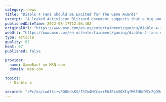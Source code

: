 ```yaml
---
category: news
title: "Diablo 4 Fans Should Be Excited for The Game Awards"
excerpt: "A leaked Activision Blizzard document suggests that a big announcement relating to Diablo 4 could happen at The Game Awards in December."
publishedDateTime: 2022-08-17T12:56:40Z
originalUrl: "https://www.msn.com/en-us/entertainment/gaming/diablo-4-fans-should-be-excited-for-the-game-awards/ar-AA10M7Ch"
webUrl: "https://www.msn.com/en-us/entertainment/gaming/diablo-4-fans-should-be-excited-for-the-game-awards/ar-AA10M7Ch"
type: article
quality: 67
heat: 67
published: false

provider:
  name: GameRant on MSN.com
  domain: msn.com

topics:
  - Diablo 4

secured: "zPc/ka/iwdfki+vROUkdsKV/7SZm4MYLsx+EhJRim86XIqfM6EUkhWCcZgQ9c2KXZ57GicCj+ZT0013C+1V2Nj7csmC0aRAfzRzVjDks/FcIwpmJlP3Av/vhgvGnIOJO2SRELv7MRqikm13DWnT+SDxvD31p2ifiHzuMu2WQ8F61nelIDP9g0+PRTWxORN11+W6n5MvOt4CUA2srYza8SkwvCndO4uXMO8e1PHkv/BUiJev08T6bus+3xLVevcJpbGiDKOTnUy1KDXaps75hS4vcWMcJLYppKHUVYnsx5vNYenZEyamg20vu/pnuUOUZRj0N5+/6lq9juW53Q1r2xmHJf/zfbGiCJqnYmrd4c5c=;R0f7BMzi83pzXgcHm1ysyw=="
---
```


